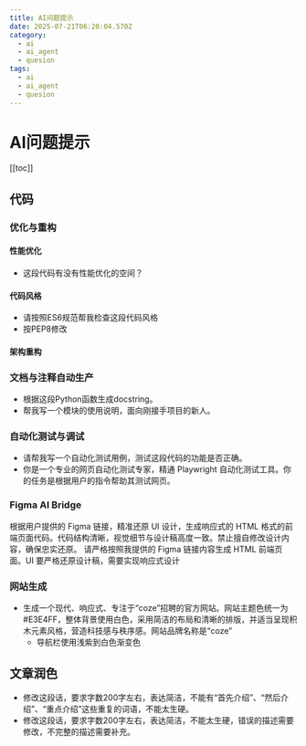 ```yaml
---
title: AI问题提示
date: 2025-07-21T06:20:04.570Z
category:
  - ai
  - ai_agent
  - quesion
tags:
  - ai
  - ai_agent
  - quesion
---
```


# AI问题提示
[[toc]]

## 代码

###  优化与重构
#### 性能优化
- 这段代码有没有性能优化的空间？
  
#### 代码风格
- 请按照ES6规范帮我检查这段代码风格
- 按PEP8修改

#### 架构重构

###  文档与注释自动生产
- 根据这段Python函数生成docstring。
- 帮我写一个模块的使用说明，面向刚接手项目的新人。

###  自动化测试与调试
- 请帮我写一个自动化测试用例，测试这段代码的功能是否正确。
- 你是一个专业的网页自动化测试专家，精通 Playwright 自动化测试工具。你的任务是根据用户的指令帮助其测试网页。


### Figma AI Bridge
根据用户提供的 Figma 链接，精准还原 UI 设计，生成响应式的 HTML 格式的前端页面代码。代码结构清晰，视觉细节与设计稿高度一致。禁止擅自修改设计内容，确保忠实还原。
请严格按照我提供的 Figma 链接内容生成 HTML 前端页面。UI 要严格还原设计稿，需要实现响应式设计

### 网站生成
- 生成一个现代、响应式、专注于“coze”招聘的官方网站。网站主题色统一为#E3E4FF，整体背景使用白色，采用简洁的布局和清晰的排版，并适当呈现积木元素风格，营造科技感与秩序感。网站品牌名称是“coze”
  - 导航栏使用浅紫到白色渐变色


## 文章润色
- 修改这段话，要求字数200字左右，表达简洁，不能有“首先介绍”、“然后介绍”、“重点介绍”这些重复的词语，不能太生硬。
- 修改这段话，要求字数200字左右，表达简洁，不能太生硬，错误的描述需要修改，不完整的描述需要补充。
